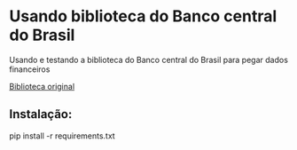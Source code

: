 # Usando biblioteca do Banco central do Brasil

Usando e testando a biblioteca do Banco central do Brasil para pegar dados financeiros

[Biblioteca original](https://wilsonfreitas.github.io/python-bcb/)


## Instalação:

pip install -r requirements.txt